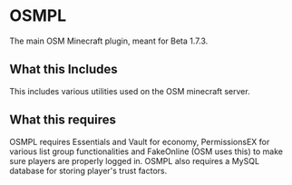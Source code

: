 # OSMPL
The main OSM Minecraft plugin, meant for Beta 1.7.3.

## What this Includes
This includes various utilities used on the OSM minecraft server. 

## What this requires
OSMPL requires Essentials and Vault for economy, PermissionsEX for various list group functionalities and FakeOnline (OSM uses this) to make sure players are properly logged in.
OSMPL also requires a MySQL database for storing player's trust factors.
